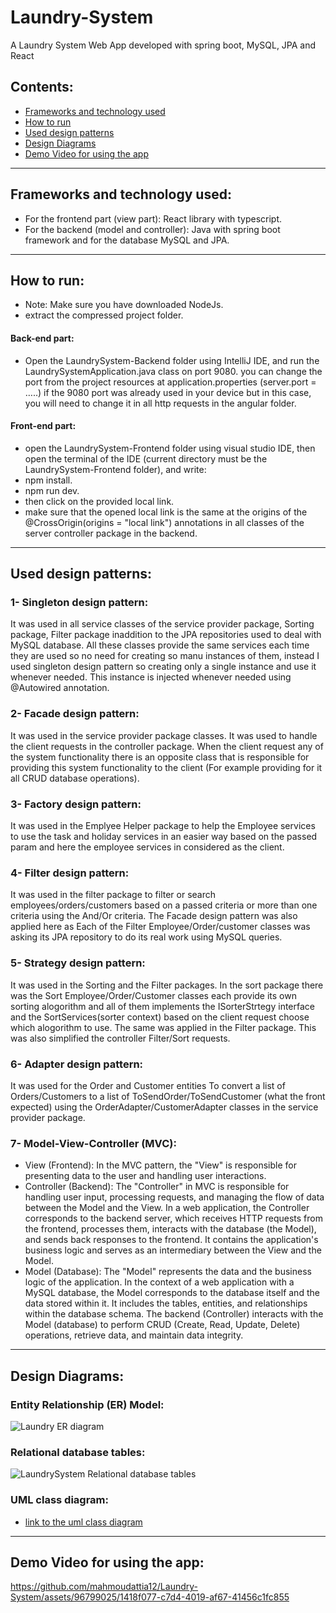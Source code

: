 # Laundry-System
A Laundry System Web App developed with spring boot, MySQL, JPA and React

## Contents:
- [Frameworks and technology used](#Frameworks-and-technology-used)
- [How to run](#How-to-run)
- [Used design patterns](#used-design-patterns)
- [Design Diagrams](#Design-Diagrams)
- [Demo Video for using the app](#Demo-Video-for-using-the-app)
---
## Frameworks and technology used:
- For the frontend part (view part): React library with typescript.
- For the backend (model and controller): Java with spring boot framework and for the database MySQL and JPA.
---
## How to run:
- Note: Make sure you have downloaded NodeJs.
- extract the compressed project folder.
#### Back-end part:
- Open the LaundrySystem-Backend folder using IntelliJ IDE, and run the LaundrySystemApplication.java class on port 9080. you can change the port from the project resources at application.properties (server.port = …..) if the 9080 port was already used in your device but in this case, you will need to change it in all http requests in the angular folder.
#### Front-end part:
- open the LaundrySystem-Frontend folder using visual studio IDE, then open the terminal of the IDE (current directory must be the LaundrySystem-Frontend folder), and write:
- npm install.
- npm run dev.
- then click on the provided local link.
- make sure that the opened local link is the same at the origins of the @CrossOrigin(origins = "local link") annotations in all classes of the server controller package in the backend.
---
## Used design patterns:
### 1- Singleton design pattern:
It was used in all service classes of the service provider package, Sorting package, Filter package inaddition to the JPA repositories used to deal with MySQL database. All these classes provide the same services each time they are used so no need for creating so manu instances of them, instead I used singleton design pattern so creating only a single instance and use it whenever needed. This instance is injected whenever needed using @Autowired annotation. 
### 2- Facade design pattern:
It was used in the service provider package classes. It was used to handle the client requests in the controller package. When the client request any of the system functionality there is an opposite class that is responsible for providing this system functionality to the client (For example providing for it all CRUD database operations).
### 3- Factory design pattern:
It was used in the Emplyee Helper package to help the Employee services to use the task and holiday services in an easier way based on the passed param and here the employee services in considered as the client.
### 4- Filter design pattern:
It was used in the filter package to filter or search employees/orders/customers based on a passed criteria or more than one criteria using the And/Or criteria. The Facade design pattern was also applied here as Each of the Filter Employee/Order/customer classes was asking its JPA repository to do its real work using MySQL queries.
### 5- Strategy design pattern:
It was used in the Sorting and the Filter packages. In the sort package there was the Sort Employee/Order/Customer classes each provide its own sorting alogorithm and all of them implements the ISorterStrtegy interface and the SortServices(sorter context) based on the client request choose which alogorithm to use. The same was applied in the Filter package. This was also simplified the controller Filter/Sort requests.
### 6- Adapter design pattern:
It was used for the Order and Customer entities To convert a list of Orders/Customers to a list of ToSendOrder/ToSendCustomer (what the front expected) using the OrderAdapter/CustomerAdapter classes in the service provider package.
### 7- Model-View-Controller (MVC):
- View (Frontend): In the MVC pattern, the "View" is responsible for presenting data to the user and handling user interactions.
- Controller (Backend): The "Controller" in MVC is responsible for handling user input, processing requests, and managing the flow of data between the Model and the View. In a web application, the Controller corresponds to the backend server, which receives HTTP requests from the frontend, processes them, interacts with the database (the Model), and sends back responses to the frontend. It contains the application's business logic and serves as an intermediary between the View and the Model.
- Model (Database): The "Model" represents the data and the business logic of the application. In the context of a web application with a MySQL database, the Model corresponds to the database itself and the data stored within it. It includes the tables, entities, and relationships within the database schema. The backend (Controller) interacts with the Model (database) to perform CRUD (Create, Read, Update, Delete) operations, retrieve data, and maintain data integrity.
---
## Design Diagrams:
### Entity Relationship (ER) Model:
![Laundry ER diagram](https://github.com/mahmoudattia12/Laundry-System/assets/96799025/b03d7b21-13c8-42e6-b990-eccd75de938c)
### Relational database tables:
![LaundrySystem Relational database tables](https://github.com/mahmoudattia12/Laundry-System/assets/96799025/5a5efb47-a8b6-4837-9727-7678fdaf6a0f)
### UML class diagram:
- [link to the uml class diagram](https://drive.google.com/file/d/1ocEMtN3ttcIXc5rS1hyM8YQyvSVRSCQm/view?usp=sharing)
---
## Demo Video for using the app:
https://github.com/mahmoudattia12/Laundry-System/assets/96799025/1418f077-c7d4-4019-af67-41456c1fc855
